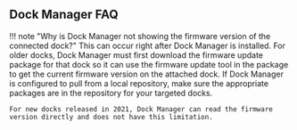 ## Dock Manager FAQ

!!! note "Why is Dock Manager not showing the firmware version of the connected dock?"
	This can occur right after Dock Manager is installed.  For older docks, Dock Manager must first download the firmware update package for that dock so it can use the firmware update tool in the package to get the current firmware version on the attached dock. If Dock Manager is configured to pull from a local repository, make sure the appropriate packages are in the repository for your targeted docks.

	For new docks released in 2021, Dock Manager can read the firmware version directly and does not have this limitation. 
